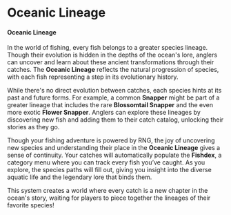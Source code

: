 # Oceanic Lineage

#### **Oceanic Lineage**

In the world of fishing, every fish belongs to a greater species lineage. Though their evolution is hidden in the depths of the ocean's lore, anglers can uncover and learn about these ancient transformations through their catches. The **Oceanic Lineage** reflects the natural progression of species, with each fish representing a step in its evolutionary history.

While there's no direct evolution between catches, each species hints at its past and future forms. For example, a common **Snapper** might be part of a greater lineage that includes the rare **Blossomtail Snapper** and the even more exotic **Flower Snapper**. Anglers can explore these lineages by discovering new fish and adding them to their catch catalog, unlocking their stories as they go.

Though your fishing adventure is powered by RNG, the joy of uncovering new species and understanding their place in the **Oceanic Lineage** gives a sense of continuity. Your catches will automatically populate the **Fishdex**, a category menu where you can track every fish you’ve caught. As you explore, the species paths will fill out, giving you insight into the diverse aquatic life and the legendary lore that binds them.

This system creates a world where every catch is a new chapter in the ocean's story, waiting for players to piece together the lineages of their favorite species!
